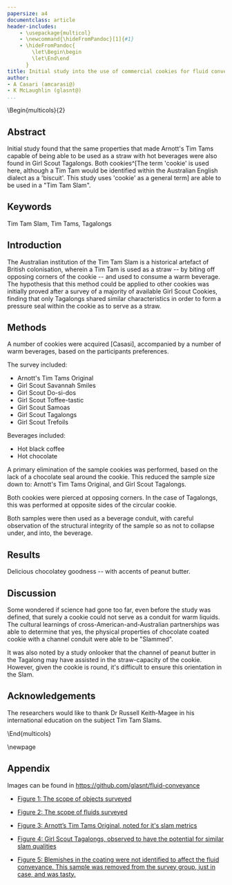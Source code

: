 ```yaml
---
papersize: a4
documentclass: article
header-includes:
    - \usepackage{multicol}
    - \newcommand{\hideFromPandoc}[1]{#1}
    - \hideFromPandoc{
        \let\Begin\begin
        \let\End\end
      }
title: Initial study into the use of commercial cookies for fluid conveyance
author:
- A Casari (amcarasi@)
- K McLaughlin (glasnt@)
...
```


\Begin{multicols}{2}

## Abstract

Initial study found that the same properties that made Arnott's Tim Tams capable of being able to be used as a straw with hot beverages were also found in Girl Scout Tagalongs. Both cookies^[The term 'cookie' is used here, although a Tim Tam would be identified within the Australian English dialect as a 'biscuit'. This study uses 'cookie' as a general term] are able to be used in a "Tim Tam Slam".

## Keywords

Tim Tam Slam, Tim Tams, Tagalongs

## Introduction

The Australian institution of the Tim Tam Slam is a historical artefact of British colonisation, wherein a Tim Tam is used as a straw -- by biting off opposing corners of the cookie -- and used to consume a warm beverage. The hypothesis that this method could be applied to other cookies was initially proved after a survey of a majority of available Girl Scout Cookies, finding that only Tagalongs shared similar characteristics in order to form a pressure seal within the cookie as to serve as a straw.

## Methods

A number of cookies were acquired [Casasi], accompanied by a number of warm beverages, based on the participants preferences.

The survey included:

* Arnott's Tim Tams Original
* Girl Scout Savannah Smiles
* Girl Scout Do-si-dos
* Girl Scout Toffee-tastic
* Girl Scout Samoas
* Girl Scout Tagalongs
* Girl Scout Trefoils

Beverages included:

* Hot black coffee
* Hot chocolate

A primary elimination of the sample cookies was performed, based on the lack of a chocolate seal around the cookie. This reduced the sample size down to: Arnott's Tim Tams Original, and Girl Scout Tagalongs.

Both cookies were pierced at opposing corners. In the case of Tagalongs, this was performed at opposite sides of the circular cookie.

Both samples were then used as a beverage conduit, with careful observation of the structural integrity of the sample so as not to collapse under, and into, the beverage.

## Results

Delicious chocolatey goodness -- with accents of peanut butter.

## Discussion

Some wondered if science had gone too far, even before the study was defined, that surely a cookie could not serve as a conduit for warm liquids. The cultural learnings of cross-American-and-Australian partnerships was able to determine that yes, the physical properties of chocolate coated cookie with a channel conduit were able to be "Slammed".

It was also noted by a study onlooker that the channel of peanut butter in the Tagalong may have assisted in the straw-capacity of the cookie. However, given the cookie is round, it's difficult to ensure this orientation in the Slam.

## Acknowledgements

The researchers would like to thank Dr Russell Keith-Magee in his international education on the subject Tim Tam Slams.


\End{multicols}

\newpage

## Appendix

Images can be found in https://github.com/glasnt/fluid-conveyance

* [Figure 1: The scope of objects surveyed](https://github.com/glasnt/fluid-conveyance/blob/main/artefacts/fig1_survey-objects.jpg)

* [Figure 2: The scope of fluids surveyed](https://github.com/glasnt/fluid-conveyance/blob/main/artefacts/fig2_survey-fluids.jpg)

* [Figure 3: Arnott’s Tim Tams Original, noted for it's slam metrics](https://github.com/glasnt/fluid-conveyance/blob/main/artefacts/fig3_cross-section-au.jpg)

* [Figure 4: Girl Scout Tagalongs, observed to have the potential for similar slam qualities](https://github.com/glasnt/fluid-conveyance/blob/main/artefacts/fig4_cross-section-us.jpg)

* [Figure 5: Blemishes in the coating were not identified to affect the fluid conveyance. This sample was removed from the survey group, just in case, and was tasty.](https://github.com/glasnt/fluid-conveyance/blob/main/artefacts/fig5_minor-flaw.jpg)



